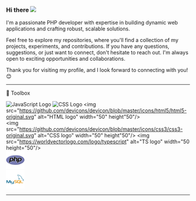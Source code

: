 ### Hi there <img src="https://raw.githubusercontent.com/MartinHeinz/MartinHeinz/master/wave.gif" width="30px">

I'm a passionate PHP developer with expertise in building dynamic web applications and crafting robust, scalable solutions.

Feel free to explore my repositories, where you'll find a collection of my projects, experiments, and contributions. 
If you have any questions, suggestions, or just want to connect, don't hesitate to reach out. I'm always open to exciting opportunities and collaborations.

Thank you for visiting my profile, and I look forward to connecting with you! 😊

---

🧰 Toolbox

<img src="https://cdn.worldvectorlogo.com/logos/javascript.svg" alt="JavaScript Logo" width="50" height="50"/> <img src="https://cdn.worldvectorlogo.com/logos/css3.svg" alt="CSS Logo" width="50" height="50"/>
<img src="https://github.com/devicons/devicon/blob/master/icons/html5/html5-original.svg" alt="HTML logo" width="50" height"50"/>  
<img src="https://github.com/devicons/devicon/blob/master/icons/css3/css3-original.svg" alt="CSS logo" width="50" height"50"/> 
<img src="https://worldvectorlogo.com/logo/typescript" alt="TS logo" width="50 height="50"/>  
<img src="https://github.com/devicons/devicon/blob/master/icons/php/php-original.svg" alt="PHP Logo" width="50" height="50"/>  
<img src="https://github.com/devicons/devicon/blob/master/icons/mysql/mysql-original-wordmark.svg" alt="MySQL Logo" width="50" height="50"/> 
                                                                                                                                          
---
